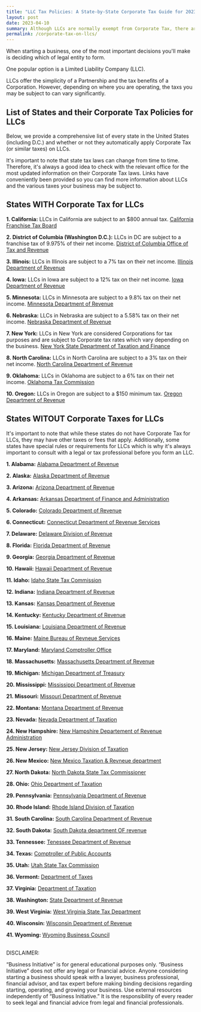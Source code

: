 ```yaml
---
title: "LLC Tax Policies: A State-by-State Corporate Tax Guide for 2023"
layout: post
date: 2023-04-10
summary: Although LLCs are normally exempt from Corporate Tax, there are currently TEN states where Limited Liability Companies are subject to Corporate Tax.
permalink: /corporate-tax-on-llcs/
---
```


When starting a business, one of the most important decisions you'll make is deciding which of legal entity to form. 

One popular option is a Limited Liability Company (LLC). 

LLCs offer the simplicity of a Partnership and the tax benefits of a Corporation. However, depending on where you are operating, the taxs you may be subject to can vary significantly. 

## List of States and their Corporate Tax Policies for LLCs

Below, we provide a comprehensive list of every state in the United States (including D.C.) and whether or not they automatically apply Corporate Tax (or similar taxes) on LLCs. 

It's important to note that state tax laws can change from time to time. Therefore, it's always a good idea to check with the relevant office for the most updated information on their Corporate Tax laws. Links have conveniently been provided so you can find more information about LLCs and the various taxes your business may be subject to.

## States WITH Corporate Tax for LLCs

**1. California:** LLCs in California are subject to an $800 annual tax. [California Franchise Tax Board](https://www.ftb.ca.gov/)

**2. District of Columbia (Washington D.C.):** LLCs in DC are subject to a franchise tax of 9.975% of their net income. [District of Columbia Office of Tax and Revenue](https://otr.cfo.dc.gov/)

**3.  Illinois:** LLCs in Illinois are subject to a 7% tax on their net income. [Illinois Department of Revenue](https://www2.illinois.gov/rev/Pages/default.aspx)

**4.  Iowa:** LLCs in Iowa are subject to a 12% tax on their net income. [Iowa Department of Revenue](https://tax.iowa.gov/)

**5.  Minnesota:** LLCs in Minnesota are subject to a 9.8% tax on their net income. [Minnesota Department of Revenue](https://www.revenue.state.mn.us/)

**6.  Nebraska:** LLCs in Nebraska are subject to a 5.58% tax on their net income. [Nebraska Department of Revenue](http://www.revenue.nebraska.gov/)

**7.  New York:** LLCs in New York are considered Corporations for tax purposes and are subject to Corporate tax rates which vary depending on the business. [New York State Department of Taxation and Finance](https://www.tax.ny.gov/)

**8.  North Carolina:** LLCs in North Carolina are subject to a 3% tax on their net income. [North Carolina Department of Revenue](https://www.ncdor.gov/)

**9.  Oklahoma:** LLCs in Oklahoma are subject to a 6% tax on their net income. [Oklahoma Tax Commission](https://oklahoma.gov/tax.html)

**10. Oregon:** LLCs in Oregon are subject to a \$150 minimum tax. [Oregon Department of Revenue](https://www.oregon.gov/DOR/Pages/index.aspx)

## States WITOUT Corporate Taxes for LLCs

It's important to note that while these states do not have Corporate Tax for LLCs, they may have other taxes or fees that apply. Additionally, some states have special rules or requirements for LLCs which is why it's always important to consult with a legal or tax professional before you form an LLC.

**1.  Alabama:** [Alabama Department of Revenue](https://revenue.alabama.gov/)

**2.  Alaska:** [Alaska Department of Revenue](http://tax.alaska.gov/)

**3.  Arizona:** [Arizona Department of Revenue](https://azdor.gov/)

**4.  Arkansas:** [Arkansas Department of Finance and Administration](https://www.dfa.arkansas.gov/income-tax/)

**5.  Colorado:** [Colorado Department of Revenue](https://tax.colorado.gov/)

**6.  Connecticut:** [Connecticut Department of Revenue Services](https://portal.ct.gov/drs)

**7.  Delaware:** [Delaware Division of Revenue](https://revenue.delaware.gov/)

**8.  Florida:** [Florida Department of Revenue](http://floridarevenue.com/Pages/default.aspx)

**9.  Georgia:** [Georgia Department of Revenue](https://dor.georgia.gov/)

**10. Hawaii:** [Hawaii Department of Revenue](https://tax.hawaii.gov/)

**11. Idaho:** [Idaho State Tax Commission](https://tax.idaho.gov/)

**12. Indiana:** [Indiana Department of Revenue](https://in.gov/dor)

**13. Kansas:** [Kansas Department of Revenue](https://ksrevenue.org )

**14. Kentucky:** [Kentucky Department of Revenue](https://revenue.ky.gov/Pages/index.aspx)

**15. Louisiana:** [Louisiana Department of Revenue](https://revenue.louisiana.gov/)

**16. Maine:** [Maine Bureau of Revneue Services ](https://www.maine.gov/revenue/taxes)

**17. Maryland:** [Maryland Comptroller Office](https://www.marylandtaxes.gov/)

**18. Massachusetts:** [Massachusetts Department of Revenue](https://www.mass.gov/topics/taxes)

**19. Michigan:** [Michigan Department of Treasury ](https://www.michigan.gov/taxes)

**20. Mississippi:** [Mississippi Department of Revenue](https://www.dor.ms.gov/)

**21. Missouri:** [Missouri Department of Revenue](https://dor.mo.gov/)

**22. Montana:** [Montana Department of Revenue](https://mtrevenue.gov/taxes/)

**23. Nevada:** [Nevada Department of Taxation](https://www.tax.nv.gov/#content)

**24. New Hampshire:** [New Hampshire Departement of Revenue Administration](https://www.revenue.nh.gov/)

**25. New Jersey:** [New Jersey Division of Taxation](https://www.state.nj.us/treasury/taxation/)

**26. New Mexico:** [New Mexico Taxation & Revneue department](https://www.tax.newmexico.gov/)

**27. North Dakota:** [North Dakota State Tax Commissioner](https://www.tax.nd.gov/)

**28. Ohio:** [Ohio Department of Taxation](https://tax.ohio.gov/home)

**29. Pennsylvania:** [Pennsylvania Department of Revenue](https://www.revenue.pa.gov/Pages/default.aspx)

**30. Rhode Island:** [Rhode Island Division of Taxation](https://tax.ri.gov/)

**31. South Carolina:** [South Carolina Department of Revenue](https://sc.gov/residents/taxes)

**32. South Dakota:** [South Dakota department OF revenue](https://dor.sd.gov/businesses/taxes/)

**33. Tennessee:** [Tenessee Department of Revenue](https://www.tn.gov/revenue.html)

**34. Texas:** [Comptroller of Public Accounts](https://comptroller.texas.gov/)

**35. Utah:** [Utah State Tax Commission](https://tax.utah.gov/)

**36. Vermont:** [Department of Taxes](https://tax.vermont.gov/)

**37. Virginia:** [Department of Taxation](https://www.tax.virginia.gov/)

**38. Washington:** [State Department of Revenue](https://dor.wa.gov/)

**39. West Virginia:** [West Virginia State Tax Department](https://tax.wv.gov/Pages/default.aspx)

**40. Wisconsin:** [Wisconsin Department of Revenue](hhttps://www.revenue.wi.gov/pages/home.aspx)

**41. Wyoming:** [Wyoming Business Council](https://wyomingbusiness.org/)

<br>DISCLAIMER:

“Business Initiative” is for general educational purposes only. “Business Initiative” does not offer any legal or financial advice. Anyone considering starting a business should speak with a lawyer, business professional, financial advisor, and tax expert before making binding decisions regarding starting, operating, and growing your business. Use external resources independently of “Business Initiative.” It is the responsibility of every reader to seek legal and financial advice from legal and financial professionals.
